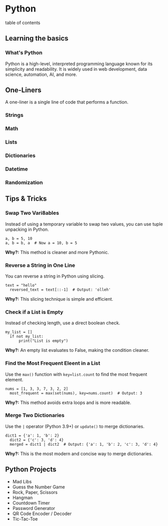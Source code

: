 # Python

table of contents

## Learning the basics

### What's Python
Python is a high-level, interpreted programming language known for its simplicity and readability. It is widely used in web development, data science, automation, AI, and more.

##


## One-Liners
A one-liner is a single line of code that performs a function.

### Strings

### Math
 
### Lists

### Dictionaries

### Datetime

### Randomization

## Tips & Tricks

### Swap Two Vari8ables 
Instead of using a temporary variable to swap two values, you can use tuple unpacking in Python.

```
a, b = 5, 10
a, b = b, a  # Now a = 10, b = 5
```

**Why?:** This method is cleaner and more Pythonic.

### Reverse a String in One Line
You can reverse a string in Python using slicing.

```
text = "hello"
  reversed_text = text[::-1]  # Output: 'olleh'
```

**Why?:** This slicing technique is simple and efficient.

### Check if a List is Empty
Instead of checking length, use a direct boolean check.

```
my_list = []
  if not my_list:
      print("List is empty")
```

**Why?:** An empty list evaluates to False, making the condition cleaner.


### Find the Most Frequent Eleent in a List
Use the `max()` function with `key=list.count` to find the most frequent element.

```
nums = [1, 3, 3, 7, 3, 2, 2]
  most_frequent = max(set(nums), key=nums.count)  # Output: 3
```

**Why?:** This method avoids extra loops and is more readable.

### Merge Two Dictionaries
Use the `|` operator (Python 3.9+) or `update()` to merge dictionaries.

```
dict1 = {'a': 1, 'b': 2}
  dict2 = {'c': 3, 'd': 4}
  merged = dict1 | dict2  # Output: {'a': 1, 'b': 2, 'c': 3, 'd': 4}
```

**Why?:** This is the most modern and concise way to merge dictionaries.

## Python Projects
- Mad Libs
- Guess the Number Game
- Rock, Paper, Scissors
- Hangman
- Countdown Timer
- Password Generator
- QR Code Encoder / Decoder
- Tic-Tac-Toe